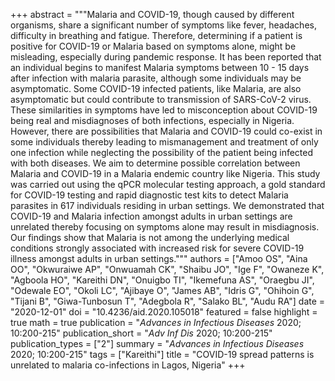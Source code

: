 +++
abstract = """Malaria and COVID-19, though caused by different organisms, share a significant number of symptoms like fever, headaches, difficulty in breathing and fatigue. Therefore, determining if a patient is positive for COVID-19 or Malaria based on symptoms alone, might be misleading, especially during pandemic response. It has been reported that an individual begins to manifest Malaria symptoms between 10 - 15 days after infection with malaria parasite, although some individuals may be asymptomatic. Some COVID-19 infected patients, like Malaria, are also asymptomatic but could contribute to transmission of SARS-CoV-2 virus. These similarities in symptoms have led to misconception about COVID-19 being real and misdiagnoses of both infections, especially in Nigeria. However, there are possibilities that Malaria and COVID-19 could co-exist in some individuals thereby leading to mismanagement and treatment of only one infection while neglecting the possibility of the patient being infected with both diseases. We aim to determine possible correlation between Malaria and COVID-19 in a Malaria endemic country like Nigeria. This study was carried out using the qPCR molecular testing approach, a gold standard for COVID-19 testing and rapid diagnostic test kits to detect Malaria parasites in 617 individuals residing in urban settings. We demonstrated that COVID-19 and Malaria infection amongst adults in urban settings are unrelated thereby focusing on symptoms alone may result in misdiagnosis. Our findings show that Malaria is not among the underlying medical conditions strongly associated with increased risk for severe COVID-19 illness amongst adults in urban settings."""
authors = ["Amoo OS", "Aina OO", "Okwuraiwe AP", "Onwuamah CK", "Shaibu JO", "Ige F", "Owaneze K", "Agboola HO", "Kareithi DN", "Onuigbo TI", "Ikemefuna AS", "Oraegbu JI", "Odewale EO", "Okoli LC", "Ajibaye O", "James AB", "Idris G", "Ohihoin G", "Tijani B", "Giwa-Tunbosun T", "Adegbola R", "Salako BL", "Audu RA"]
date = "2020-12-01"
doi = "10.4236/aid.2020.105018"
featured = false
highlight = true
math = true
publication = "*Advances in Infectious Diseases* 2020; 10:200-215"
publication_short = "*Adv Inf Dis* 2020; 10:200-215"
publication_types = ["2"]
summary = "*Advances in Infectious Diseases* 2020; 10:200-215"
tags = ["Kareithi"]
title = "COVID-19 spread patterns is unrelated to malaria co-infections in Lagos, Nigeria"
+++
